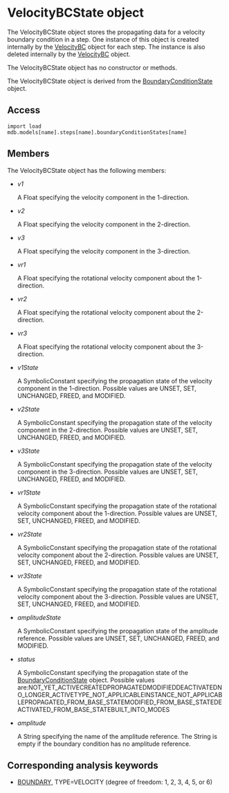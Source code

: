 # VelocityBCState object

The VelocityBCState object stores the propagating data for a velocity boundary condition in a step. One instance of this object is created internally by the [VelocityBC](https://help.3ds.com/2022/english/DSSIMULIA_Established/SIMACAEKERRefMap/simaker-c-velocitybcpyc.htm?ContextScope=all) object for each step. The instance is also deleted internally by the [VelocityBC](https://help.3ds.com/2022/english/DSSIMULIA_Established/SIMACAEKERRefMap/simaker-c-velocitybcpyc.htm?ContextScope=all) object.

The VelocityBCState object has no constructor or methods.

The VelocityBCState object is derived from the [BoundaryConditionState](https://help.3ds.com/2022/english/DSSIMULIA_Established/SIMACAEKERRefMap/simaker-c-boundaryconditionstatepyc.htm?ContextScope=all) object.

## Access

```
import load
mdb.models[name].steps[name].boundaryConditionStates[name]
```

## Members

The VelocityBCState object has the following members:

- *v1*

  A Float specifying the velocity component in the 1-direction.

- *v2*

  A Float specifying the velocity component in the 2-direction.

- *v3*

  A Float specifying the velocity component in the 3-direction.

- *vr1*

  A Float specifying the rotational velocity component about the 1-direction.

- *vr2*

  A Float specifying the rotational velocity component about the 2-direction.

- *vr3*

  A Float specifying the rotational velocity component about the 3-direction.

- *v1State*

  A SymbolicConstant specifying the propagation state of the velocity component in the 1-direction. Possible values are UNSET, SET, UNCHANGED, FREED, and MODIFIED.

- *v2State*

  A SymbolicConstant specifying the propagation state of the velocity component in the 2-direction. Possible values are UNSET, SET, UNCHANGED, FREED, and MODIFIED.

- *v3State*

  A SymbolicConstant specifying the propagation state of the velocity component in the 3-direction. Possible values are UNSET, SET, UNCHANGED, FREED, and MODIFIED.

- *vr1State*

  A SymbolicConstant specifying the propagation state of the rotational velocity component about the 1-direction. Possible values are UNSET, SET, UNCHANGED, FREED, and MODIFIED.

- *vr2State*

  A SymbolicConstant specifying the propagation state of the rotational velocity component about the 2-direction. Possible values are UNSET, SET, UNCHANGED, FREED, and MODIFIED.

- *vr3State*

  A SymbolicConstant specifying the propagation state of the rotational velocity component about the 3-direction. Possible values are UNSET, SET, UNCHANGED, FREED, and MODIFIED.

- *amplitudeState*

  A SymbolicConstant specifying the propagation state of the amplitude reference. Possible values are UNSET, SET, UNCHANGED, FREED, and MODIFIED.

- *status*

  A SymbolicConstant specifying the propagation state of the [BoundaryConditionState](https://help.3ds.com/2022/english/DSSIMULIA_Established/SIMACAEKERRefMap/simaker-c-boundaryconditionstatepyc.htm?ContextScope=all) object. Possible values are:NOT_YET_ACTIVECREATEDPROPAGATEDMODIFIEDDEACTIVATEDNO_LONGER_ACTIVETYPE_NOT_APPLICABLEINSTANCE_NOT_APPLICABLEPROPAGATED_FROM_BASE_STATEMODIFIED_FROM_BASE_STATEDEACTIVATED_FROM_BASE_STATEBUILT_INTO_MODES

- *amplitude*

  A String specifying the name of the amplitude reference. The String is empty if the boundary condition has no amplitude reference.



## Corresponding analysis keywords

- [BOUNDARY](https://help.3ds.com/2022/english/DSSIMULIA_Established/SIMACAEKEYRefMap/simakey-r-boundary.htm?ContextScope=all#simakey-r-boundary), TYPE=VELOCITY (degree of freedom: 1, 2, 3, 4, 5, or 6)